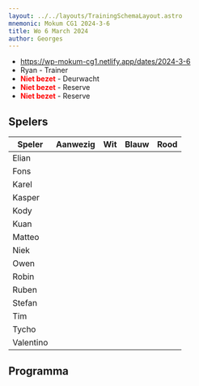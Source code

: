 ```yaml
---
layout: ../../layouts/TrainingSchemaLayout.astro
mnemonic: Mokum CG1 2024-3-6
title: Wo 6 March 2024
author: Georges
---
```


- https://wp-mokum-cg1.netlify.app/dates/2024-3-6
- Ryan - Trainer
- <span style="color:red">**Niet bezet**</span> - Deurwacht
- <span style="color:red">**Niet bezet**</span> - Reserve
- <span style="color:red">**Niet bezet**</span> - Reserve
## Spelers
| Speler | Aanwezig | Wit | Blauw | Rood |
|--------|----------|-----|-------|------|
| Elian | | | | | |
| Fons | | | | | |
| Karel | | | | | |
| Kasper | | | | | |
| Kody | | | | | |
| Kuan | | | | | |
| Matteo | | | | | |
| Niek | | | | | |
| Owen | | | | | |
| Robin | | | | | |
| Ruben | | | | | |
| Stefan | | | | | |
| Tim | | | | | |
| Tycho | | | | | |
| Valentino | | | | | |
## Programma




